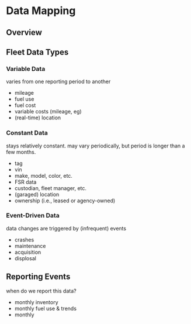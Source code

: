 # Data Mapping  

## Overview  

## Fleet Data Types  
### Variable Data  
varies from one reporting period to another
- mileage
- fuel use
- fuel cost
- variable costs (mileage, eg)
- (real-time) location

### Constant Data  
stays relatively constant. may vary periodically, but period is longer than a few months.  
- tag
- vin
- make, model, color, etc.
- FSR data
- custodian, fleet manager, etc.
- (garaged) location
- ownership (i.e., leased or agency-owned)

### Event-Driven Data  
data changes are triggered by (infrequent) events
- crashes
- maintenance
- acquisition
- displosal

## Reporting Events  
when do we report this data?
- monthly inventory
- monthly fuel use & trends
- monthly 
